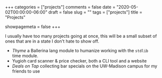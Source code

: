 +++
categories = ["projects"]
comments = false
date = "2020-05-02T00:00:00-06:00"
draft = false
slug = ""
tags = ["projects"]
title = "Projects"

showpagemeta = false
+++

I usually have too many projects going at once, this will be a small subset of ones that are in a state I don't hate to show off.

* *Thyme* a Ballerina lang module to humanize working with the `stdlib` time module.
* Yugioh card scanner & price checker, both a CLI tool and a website
* *Deals on Tap* collecting bar specials on the UW-Madison campus for my friends to use
